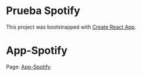 # Prueba Spotify

This project was bootstrapped with [Create React App](https://github.com/facebook/create-react-app).

# App-Spotify

Page: [App-Spotify](https://app-spotify-bex.surge.sh/). 

